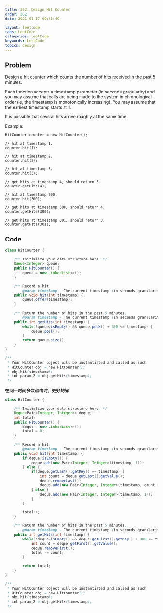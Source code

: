 ```yaml
---
title: 362. Design Hit Counter
order: 362
date: 2021-01-17 09:43:49

layout: leetcode
tags: LeetCode
categories: LeetCode
keywords: LeetCode
topics: design
---
```


## Problem

Design a hit counter which counts the number of hits received in the past 5 minutes.

Each function accepts a timestamp parameter (in seconds granularity) and you may assume that calls are being made to the system in chronological order (ie, the timestamp is monotonically increasing). You may assume that the earliest timestamp starts at 1.

It is possible that several hits arrive roughly at the same time.

Example:

```
HitCounter counter = new HitCounter();

// hit at timestamp 1.
counter.hit(1);

// hit at timestamp 2.
counter.hit(2);

// hit at timestamp 3.
counter.hit(3);

// get hits at timestamp 4, should return 3.
counter.getHits(4);

// hit at timestamp 300.
counter.hit(300);

// get hits at timestamp 300, should return 4.
counter.getHits(300);

// get hits at timestamp 301, should return 3.
counter.getHits(301);
```

## Code

```java
class HitCounter {

    /** Initialize your data structure here. */
    Queue<Integer> queue;
    public HitCounter() {
        queue = new LinkedList<>();
    }

    /** Record a hit.
        @param timestamp - The current timestamp (in seconds granularity). */
    public void hit(int timestamp) {
        queue.offer(timestamp);
    }

    /** Return the number of hits in the past 5 minutes.
        @param timestamp - The current timestamp (in seconds granularity). */
    public int getHits(int timestamp) {
        while(!queue.isEmpty() && queue.peek() + 300 <= timestamp) {
            queue.poll();
        }
        return queue.size();
    }
}

/**
 * Your HitCounter object will be instantiated and called as such:
 * HitCounter obj = new HitCounter();
 * obj.hit(timestamp);
 * int param_2 = obj.getHits(timestamp);
 */
```

**在同一时间多次点击时，更好的解**

```java
class HitCounter {

    /** Initialize your data structure here. */
    Deque<Pair<Integer, Integer>> deque;
    int total;
    public HitCounter() {
        deque = new LinkedList<>();
        total = 0;
    }

    /** Record a hit.
        @param timestamp - The current timestamp (in seconds granularity). */
    public void hit(int timestamp) {
        if(deque.isEmpty()) {
            deque.add(new Pair<Integer, Integer>(timestamp, 1));
        } else {
            if(deque.getLast().getKey() == timestamp) {
                int count = deque.getLast().getValue();
                deque.removeLast();
                deque.add(new Pair<Integer, Integer>(timestamp, count + 1));
            } else {
                deque.add(new Pair<Integer, Integer>(timestamp, 1));
            }
        }

        total++;
    }

    /** Return the number of hits in the past 5 minutes.
        @param timestamp - The current timestamp (in seconds granularity). */
    public int getHits(int timestamp) {
        while(!deque.isEmpty() && deque.getFirst().getKey() + 300 <= timestamp) {
            int count = deque.getFirst().getValue();
            deque.removeFirst();
            total -= count;
        }

        return total;
    }
}

/**
 * Your HitCounter object will be instantiated and called as such:
 * HitCounter obj = new HitCounter();
 * obj.hit(timestamp);
 * int param_2 = obj.getHits(timestamp);
 */
```
